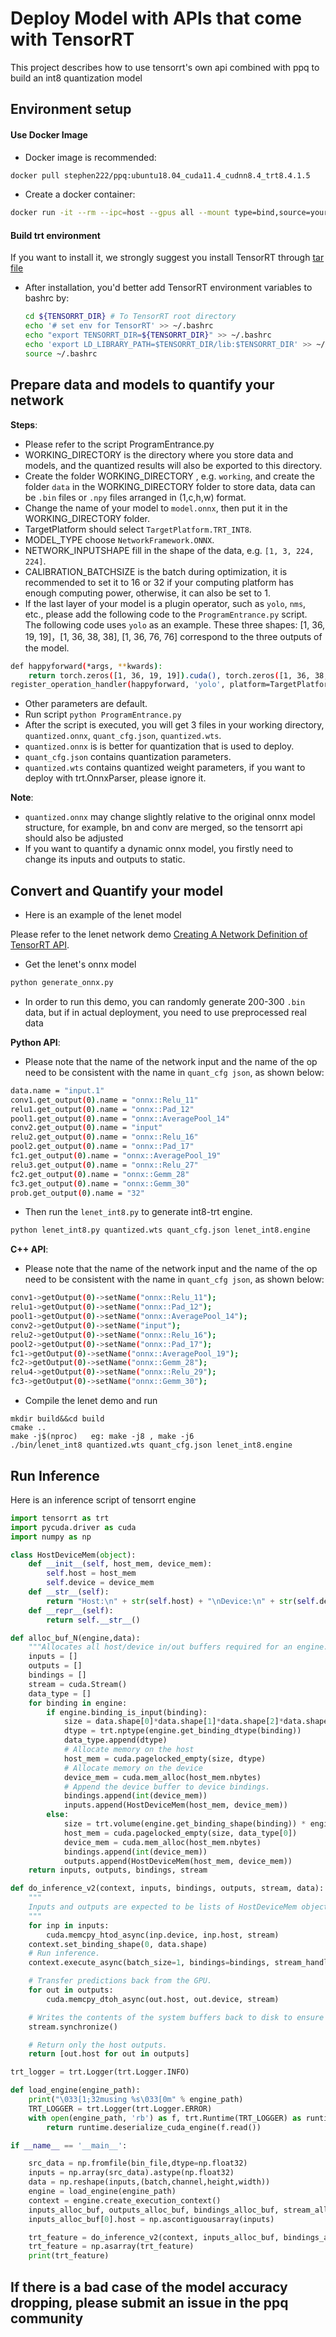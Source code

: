 # Deploy Model with APIs that come with TensorRT
This project describes how to use tensorrt's own api combined with ppq to build an int8 quantization model


## Environment setup


#### Use Docker Image
- Docker image is recommended:

```bash
docker pull stephen222/ppq:ubuntu18.04_cuda11.4_cudnn8.4_trt8.4.1.5
```

- Create a docker container:

```bash
docker run -it --rm --ipc=host --gpus all --mount type=bind,source=your custom path,target=/workspace stephen222/ppq:ubuntu18.04_cuda11.4_cudnn8.4_trt8.4.1.5 /bin/bash
```

#### Build trt environment

If you want to install it, we strongly suggest you install TensorRT through [tar file](https://docs.nvidia.com/deeplearning/tensorrt/archives/tensorrt-841/install-guide/index.html#installing-tar)

- After installation, you'd better add TensorRT environment variables to bashrc by:

  ```bash
  cd ${TENSORRT_DIR} # To TensorRT root directory
  echo '# set env for TensorRT' >> ~/.bashrc
  echo "export TENSORRT_DIR=${TENSORRT_DIR}" >> ~/.bashrc
  echo 'export LD_LIBRARY_PATH=$TENSORRT_DIR/lib:$TENSORRT_DIR' >> ~/.bashrc
  source ~/.bashrc
  ```

## Prepare data and models to quantify your network

**Steps**:

- Please refer to the script ProgramEntrance.py
- WORKING_DIRECTORY is the directory where you store data and models, and the quantized results will also be exported to this directory.
- Create the folder WORKING_DIRECTORY , e.g. `working`, and create the folder `data` in the WORKING_DIRECTORY folder to store data, data can be `.bin` files or `.npy` files arranged in (1,c,h,w) format.
- Change the name of your model to `model.onnx`, then put it in the WORKING_DIRECTORY folder.
- TargetPlatform should select `TargetPlatform.TRT_INT8`.
- MODEL_TYPE choose `NetworkFramework.ONNX`.
- NETWORK_INPUTSHAPE fill in the shape of the data, e.g. `[1, 3, 224, 224]`.
- CALIBRATION_BATCHSIZE is the batch during optimization, it is recommended to set it to 16 or 32 if your computing platform has enough computing power, otherwise, it can also be set to 1.
- If the last layer of your model is a plugin operator, such as `yolo`, `nms`, etc., please add the following code to the `ProgramEntrance.py` script. The following code uses `yolo` as an example. These three shapes: [1, 36, 19, 19]，[1, 36, 38, 38], [1, 36, 76, 76] correspond to the three outputs of the model.

```bash
def happyforward(*args, **kwards):
    return torch.zeros([1, 36, 19, 19]).cuda(), torch.zeros([1, 36, 38, 38]).cuda(), torch.zeros([1, 36, 76, 76]).cuda()
register_operation_handler(happyforward, 'yolo', platform=TargetPlatform.FP32)
```
- Other parameters are default.
- Run script `python ProgramEntrance.py`
- After the script is executed, you will get 3 files in your working directory, `quantized.onnx`, `quant_cfg.json`, `quantized.wts`.
- `quantized.onnx` is is better for quantization that is used to deploy.
- `quant_cfg.json` contains quantization parameters.
- `quantized.wts` contains quantized weight parameters, if you want to deploy with trt.OnnxParser, please ignore it.


**Note**:

- `quantized.onnx` may change slightly relative to the original onnx model structure, for example, bn and conv are merged, so the tensorrt api should also be adjusted
- If you want to quantify a dynamic onnx model, you firstly need to change its inputs and outputs to static.


## Convert and Quantify your model

- Here is an example of the lenet model

Please refer to the lenet network demo [Creating A Network Definition of TensorRT API](https://github.com/openppl-public/ppq/tree/master/ppq/samples/TensorRT/lenet_demo).

- Get the lenet's onnx model
```bash
python generate_onnx.py
```

- In order to run this demo, you can randomly generate 200-300 `.bin` data, but if in actual deployment, you need to use preprocessed real data


**Python API**:

- Please note that the name of the network input and the name of the op need to be consistent with the name in `quant_cfg json`, as shown below:

```bash
data.name = "input.1"
conv1.get_output(0).name = "onnx::Relu_11"
relu1.get_output(0).name = "onnx::Pad_12"
pool1.get_output(0).name = "onnx::AveragePool_14"
conv2.get_output(0).name = "input"
relu2.get_output(0).name = "onnx::Relu_16"
pool2.get_output(0).name = "onnx::Pad_17"
fc1.get_output(0).name = "onnx::AveragePool_19"
relu3.get_output(0).name = "onnx::Relu_27"
fc2.get_output(0).name = "onnx::Gemm_28"
fc3.get_output(0).name = "onnx::Gemm_30"
prob.get_output(0).name = "32"
```

- Then run the `lenet_int8.py` to generate int8-trt engine.

```bash
python lenet_int8.py quantized.wts quant_cfg.json lenet_int8.engine
```

**C++ API**:

- Please note that the name of the network input and the name of the op need to be consistent with the name in `quant_cfg json`, as shown below:
```bash
conv1->getOutput(0)->setName("onnx::Relu_11");
relu1->getOutput(0)->setName("onnx::Pad_12");
pool1->getOutput(0)->setName("onnx::AveragePool_14");
conv2->getOutput(0)->setName("input");
relu2->getOutput(0)->setName("onnx::Relu_16");
pool2->getOutput(0)->setName("onnx::Pad_17");
fc1->getOutput(0)->setName("onnx::AveragePool_19");
fc2->getOutput(0)->setName("onnx::Gemm_28");
relu4->getOutput(0)->setName("onnx::Relu_29");
fc3->getOutput(0)->setName("onnx::Gemm_30");
```

- Compile the lenet demo and run
```
mkdir build&&cd build
cmake ..
make -j$(nproc)   eg: make -j8 , make -j6
./bin/lenet_int8 quantized.wts quant_cfg.json lenet_int8.engine
```

## Run Inference
Here is an inference script of tensorrt engine

```python
import tensorrt as trt
import pycuda.driver as cuda
import numpy as np

class HostDeviceMem(object):
    def __init__(self, host_mem, device_mem):
        self.host = host_mem
        self.device = device_mem
    def __str__(self):
        return "Host:\n" + str(self.host) + "\nDevice:\n" + str(self.device)
    def __repr__(self):
        return self.__str__()

def alloc_buf_N(engine,data):
    """Allocates all host/device in/out buffers required for an engine."""
    inputs = []
    outputs = []
    bindings = []
    stream = cuda.Stream()
    data_type = []
    for binding in engine:
        if engine.binding_is_input(binding):
            size = data.shape[0]*data.shape[1]*data.shape[2]*data.shape[3]
            dtype = trt.nptype(engine.get_binding_dtype(binding))
            data_type.append(dtype)
            # Allocate memory on the host
            host_mem = cuda.pagelocked_empty(size, dtype)
            # Allocate memory on the device
            device_mem = cuda.mem_alloc(host_mem.nbytes)
            # Append the device buffer to device bindings.
            bindings.append(int(device_mem))
            inputs.append(HostDeviceMem(host_mem, device_mem))
        else:
            size = trt.volume(engine.get_binding_shape(binding)) * engine.max_batch_size
            host_mem = cuda.pagelocked_empty(size, data_type[0])
            device_mem = cuda.mem_alloc(host_mem.nbytes)            
            bindings.append(int(device_mem))
            outputs.append(HostDeviceMem(host_mem, device_mem))
    return inputs, outputs, bindings, stream

def do_inference_v2(context, inputs, bindings, outputs, stream, data):
    """
    Inputs and outputs are expected to be lists of HostDeviceMem objects.
    """
    for inp in inputs:
        cuda.memcpy_htod_async(inp.device, inp.host, stream)
    context.set_binding_shape(0, data.shape)
    # Run inference.
    context.execute_async(batch_size=1, bindings=bindings, stream_handle=stream.handle)

    # Transfer predictions back from the GPU.
    for out in outputs:
        cuda.memcpy_dtoh_async(out.host, out.device, stream)

    # Writes the contents of the system buffers back to disk to ensure data synchronization.
    stream.synchronize()

    # Return only the host outputs.
    return [out.host for out in outputs] 

trt_logger = trt.Logger(trt.Logger.INFO)

def load_engine(engine_path):
    print("\033[1;32musing %s\033[0m" % engine_path)
    TRT_LOGGER = trt.Logger(trt.Logger.ERROR)
    with open(engine_path, 'rb') as f, trt.Runtime(TRT_LOGGER) as runtime:
        return runtime.deserialize_cuda_engine(f.read())

if __name__ == '__main__':

    src_data = np.fromfile(bin_file,dtype=np.float32)
    inputs = np.array(src_data).astype(np.float32)
    data = np.reshape(inputs,(batch,channel,height,width))
    engine = load_engine(engine_path)
    context = engine.create_execution_context()
    inputs_alloc_buf, outputs_alloc_buf, bindings_alloc_buf, stream_alloc_buf = alloc_buf_N(engine,data)
    inputs_alloc_buf[0].host = np.ascontiguousarray(inputs)

    trt_feature = do_inference_v2(context, inputs_alloc_buf, bindings_alloc_buf, outputs_alloc_buf,stream_alloc_buf, data)
    trt_feature = np.asarray(trt_feature)
    print(trt_feature)
```

## If there is a bad case of the model accuracy dropping, please submit an issue in the ppq community